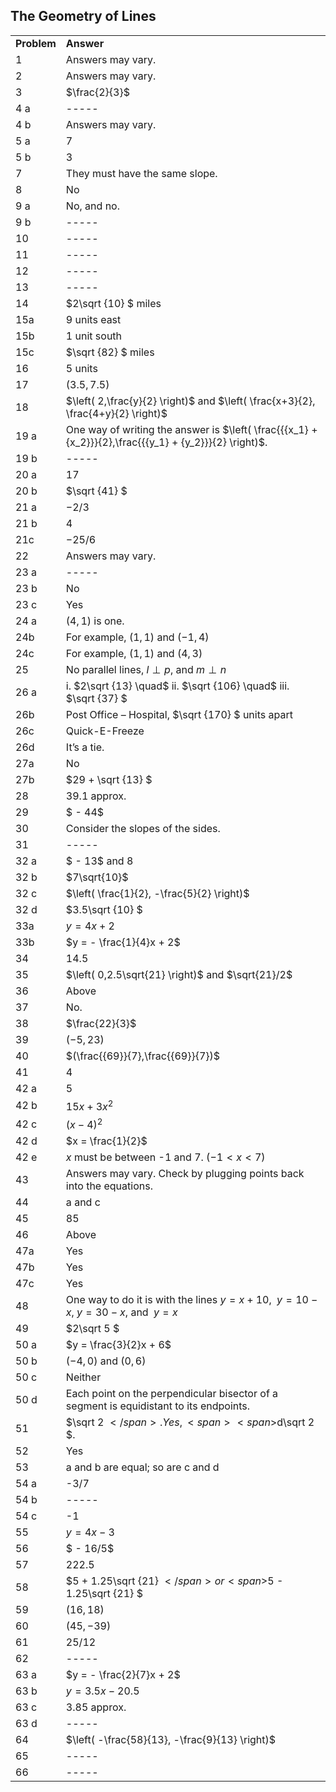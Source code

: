 
## The Geometry of Lines


|||
|-------|------|
|**Problem**|**Answer**|
|1|Answers may vary.|
|2|Answers may vary.|
|3|$\frac{2}{3}$|
|4 a|-----|
|4 b|Answers may vary.|
|5 a|7|
|5 b|3|
|7|They must have the same slope.|
|8|No|
|9 a|No, and no.|
|9 b|-----|
|10|-----|
|11|-----|
|12|-----|
|13|-----|
|14|<span>$2\sqrt {10} $</span> miles|
|15a|9 units east|
|15b|1 unit south|
|15c|<span><span>$\sqrt {82} $</span> </span><span>miles</span>|
|16|5 units|
|17|<span>$\left( {3.5,7.5} \right)$</span>|
|18|$\left( 2,\frac{y}{2} \right)$ and $\left( \frac{x+3}{2}, \frac{4+y}{2} \right)$|
|19 a|<span>One way of writing the answer is</span><span> <span>$\left( \frac{{{x_1} + {x_2}}}{2},\frac{{{y_1} + {y_2}}}{2} \right)$</span>.</span><br>|
|19 b|-----|
|20 a|17|
|20 b|<span>$\sqrt {41} $</span>|
|21 a|$-2/3$|
|21 b|4|
|21c|$-25/6$|
|22|Answers may vary.|
|23 a|-----|
|23 b|No|
|23 c|Yes|
|24 a|<span><span>$\left( {4,1} \right)$</span> is one.</span>|
|24b|For example, $(1,1)$ and $(-1,4)$|
|24c|For example, $(1,1)$ and $(4,3)$|
|25|No parallel lines, $l \perp p$, and $m\perp n$|
|26 a|i. $2\sqrt {13} \quad$ ii. $\sqrt {106} \quad$ iii. $\sqrt {37} $|
|26b|Post Office – Hospital, <span>$\sqrt {170} $</span> units apart|
|26c|Quick-E-Freeze|
|26d|It’s a tie.|
|27a|No|
|27b|<span>$29 + \sqrt {13} $</span>|
|28|39.1 approx.|
|29|<span>$ - 44$</span>|
|30|Consider the slopes of the sides.|
|31|-----|
|32 a|<span>$ - 13$</span> <span>and 8</span>|
|32 b|$7\sqrt{10}$|
|32 c|$\left( \frac{1}{2}, -\frac{5}{2} \right)$|
|32 d|<span>$3.5\sqrt {10} $</span>|
|33a|<span>$y = 4x + 2$</span>|
|33b|<span>$y = - \frac{1}{4}x + 2$</span>|
|34|14.5|
|35|$\left( 0,2.5\sqrt{21} \right)$ and $\sqrt{21}/2$|
|36|Above|
|37|No.|
|38|$\frac{22}{3}$|
|39|<span>$( - 5,23)$</span>|
|40|<span>$(\frac{{69}}{7},\frac{{69}}{7})$</span>|
|41|4|
|42 a|5|
|42 b|<span>$15x + 3{x^2}$</span>|
|42 c|<span>${(x - 4)^2}$</span>|
|42 d|<span>$x = \frac{1}{2}$</span>|
|42 e|$x$ must be between -1 and 7. ($-1 < x < 7$)|
|43|Answers may vary. Check by plugging points back into the equations.|
|44|a and c|
|45|85|
|46|Above|
|47a|Yes|
|47b|Yes|
|47c|Yes|
|48|One way to do it is with the lines $y=x+10$, $\;y=10-x$,$\;y=30-x$, and $\;y=x$|
|49|<span>$2\sqrt 5 $</span>|
|50 a|<span>$y = \frac{3}{2}x + 6$</span>|
|50 b|<span><span>$\left( { - 4,0} \right)$</span> and <span>$\left( {0,6} \right)$</span></span>|
|50 c|Neither|
|50 d|Each point on the perpendicular bisector of a segment is equidistant to its endpoints.|
|51|<span>$\sqrt 2 $</span>. Yes,<span> <span>$d\sqrt 2 $</span></span>.|
|52|Yes|
|53|a and b are equal; so are c and d|
|54 a|-3/7|
|54 b|-----|
|54 c|-1|
|55|<span>$y = 4x - 3$</span>|
|56|<span>$ - 16/5$</span>|
|57|222.5|
|58|<span>$5 + 1.25\sqrt {21} $</span> or <span>$5 - 1.25\sqrt {21} $</span>|
|59|$(16,18)$|
|60|<span>$\left( {45, - 39} \right)$</span>|
|61|$25/12$|
|62|-----|
|63 a|<span>$y = - \frac{2}{7}x + 2$</span>|
|63 b|<span>$y = 3.5x - 20.5$</span>|
|63 c|3.85 approx.|
|63 d|-----|
|64|$\left( -\frac{58}{13}, -\frac{9}{13} \right)$|
|65|-----|
|66|-----|